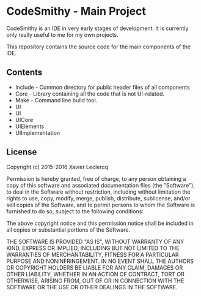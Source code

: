 # CodeSmithy - Main Project

CodeSmithy is an IDE in very early stages of development. It is currently
only really useful to me for my own projects.

This repository contains the source code for the main components of the IDE.

## Contents

- Include - Common directory for public header files of all components
- Core - Library containing all the code that is not UI-related.
- Make - Command line build tool.
- UI
 - UI
 - UICore
 - UIElements
 - UIImplementation

## License

Copyright (c) 2015-2016 Xavier Leclercq

Permission is hereby granted, free of charge, to any person obtaining a
copy of this software and associated documentation files (the "Software"),
to deal in the Software without restriction, including without limitation
the rights to use, copy, modify, merge, publish, distribute, sublicense,
and/or sell copies of the Software, and to permit persons to whom the
Software is furnished to do so, subject to the following conditions:

The above copyright notice and this permission notice shall be included in
all copies or substantial portions of the Software.

THE SOFTWARE IS PROVIDED "AS IS", WITHOUT WARRANTY OF ANY KIND, EXPRESS OR
IMPLIED, INCLUDING BUT NOT LIMITED TO THE WARRANTIES OF MERCHANTABILITY,
FITNESS FOR A PARTICULAR PURPOSE AND NONINFRINGEMENT. IN NO EVENT SHALL
THE AUTHORS OR COPYRIGHT HOLDERS BE LIABLE FOR ANY CLAIM, DAMAGES OR OTHER
LIABILITY, WHETHER IN AN ACTION OF CONTRACT, TORT OR OTHERWISE, ARISING
FROM, OUT OF OR IN CONNECTION WITH THE SOFTWARE OR THE USE OR OTHER DEALINGS
IN THE SOFTWARE.
